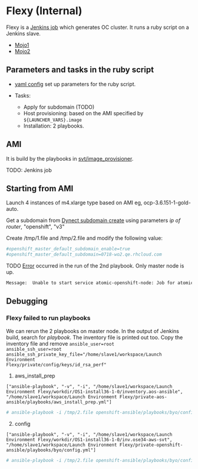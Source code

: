 # Flexy (Internal)

Flexy is a [Jenkins job](https://openshift-qe-jenkins.rhev-ci-vms.eng.rdu2.redhat.com/job/Launch%20Environment%20Flexy/)
which generates OC cluster. It runs a ruby script on a Jenkins slave.

* [Mojo1](https://mojo.redhat.com/docs/DOC-1125835)
* [Mojo2](https://mojo.redhat.com/docs/DOC-1074220)


## Parameters and tasks in the ruby script

* [yaml config](http://git.app.eng.bos.redhat.com/git/openshift-misc.git/plain/v3-launch-templates/system-testing/aos-36/aws/vars.ose36-aws-svt.yaml) set up parameters for the ruby script.

* Tasks:
  * Apply for subdomain (TODO)
  * Host provisioning: based on the AMI specified by <code>${LAUNCHER_VARS}.image</code>
  * Installation: 2 playbooks.
 
## AMI
It is build by the playbooks in [svt/image_provisioner](https://github.com/openshift/svt/tree/master/image_provisioner). 

TODO: Jenkins job

## Starting from AMI
Launch 4 instances of m4.xlarge type based on AMI eg, ocp-3.6.151-1-gold-auto.

Get a subdomain from [Dynect subdomain create](https://openshift-qe-jenkins.rhev-ci-vms.eng.rdu2.redhat.com/job/Dynect%20subdomain%20create/253/console) using parameters *ip of router*, "openshift", "v3"

Create /tmp/1.file and /tmp/2.file and modify the following value:

```sh
#openshift_master_default_subdomain_enable=true
#openshift_master_default_subdomain=0718-wo2.qe.rhcloud.com
```

TODO
[Error](https://paste.fedoraproject.org/paste/QOLK4aFrNEUfPz9caojfmg) occurred in the run of the 2nd playbook.
Only master node is up.

```sh
Message:  Unable to start service atomic-openshift-node: Job for atomic-openshift-node.service failed because the control process exited with error code. See "systemctl status atomic-openshift-node.service" and "journalctl -xe" for details.
```

## Debugging

### Flexy failed to run playbooks

We can rerun the 2 playbooks on master node. In the output of Jenkins build, search for *playbook*. The inventory file is printed out too.
Copy the inventory file and remove
<code>ansible_user=root ansible_ssh_user=root ansible_ssh_private_key_file="/home/slave1/workspace/Launch Environment Flexy/private/config/keys/id_rsa_perf"</code>

1. aws_install_prep

```
["ansible-playbook", "-v", "-i", "/home/slave1/workspace/Launch Environment Flexy/workdir/OS1-install36-1-0/inventory.aos-ansible", "/home/slave1/workspace/Launch Environment Flexy/private-aos-ansible/playbooks/aws_install_prep.yml"]
```

```sh
# ansible-playbook -i /tmp/2.file openshift-ansible/playbooks/byo/config.yml
```

2. config

```
["ansible-playbook", "-v", "-i", "/home/slave1/workspace/Launch Environment Flexy/workdir/OS1-install36-1-0/inv.ose34-aws-svt", "/home/slave1/workspace/Launch Environment Flexy/private-openshift-ansible/playbooks/byo/config.yml"]
```

```sh
# ansible-playbook -i /tmp/2.file openshift-ansible/playbooks/byo/config.yml
```
